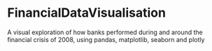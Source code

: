 # FinancialDataVisualisation
A visual exploration of how banks performed during and around the financial crisis of 2008, using pandas, matplotlib, seaborn and plotly
